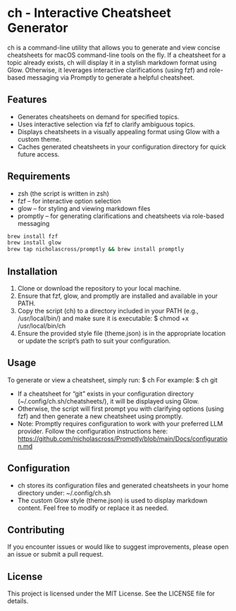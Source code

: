 ch - Interactive Cheatsheet Generator
========================================
ch is a command-line utility that allows you to generate and view concise cheatsheets for macOS command-line tools on the fly. If a cheatsheet for a topic already exists, ch will display it in a stylish markdown format using Glow. Otherwise, it leverages interactive clarifications (using fzf) and role-based messaging via Promptly to generate a helpful cheatsheet.

Features
--------
- Generates cheatsheets on demand for specified topics.
- Uses interactive selection via fzf to clarify ambiguous topics.
- Displays cheatsheets in a visually appealing format using Glow with a custom theme.
- Caches generated cheatsheets in your configuration directory for quick future access.

Requirements
------------
- zsh (the script is written in zsh)
- fzf – for interactive option selection
- glow – for styling and viewing markdown files
- promptly – for generating clarifications and cheatsheets via role-based messaging

```bash
brew install fzf
brew install glow
brew tap nicholascross/promptly && brew install promptly
```

Installation
------------
1. Clone or download the repository to your local machine.
2. Ensure that fzf, glow, and promptly are installed and available in your PATH.
3. Copy the script (ch) to a directory included in your PATH (e.g., /usr/local/bin/) and make sure it is executable:
   $ chmod +x /usr/local/bin/ch
4. Ensure the provided style file (theme.json) is in the appropriate location or update the script’s path to suit your configuration.

Usage
-----
To generate or view a cheatsheet, simply run:
   $ ch <topic>
For example:
   $ ch git

- If a cheatsheet for “git” exists in your configuration directory (~/.config/ch.sh/cheatsheets/), it will be displayed using Glow.
- Otherwise, the script will first prompt you with clarifying options (using fzf) and then generate a new cheatsheet using promptly.
- Note: Promptly requires configuration to work with your preferred LLM provider. Follow the configuration instructions here: https://github.com/nicholascross/Promptly/blob/main/Docs/configuration.md

Configuration
-------------
- ch stores its configuration files and generated cheatsheets in your home directory under:
   ~/.config/ch.sh
- The custom Glow style (theme.json) is used to display markdown content. Feel free to modify or replace it as needed.

Contributing
------------
If you encounter issues or would like to suggest improvements, please open an issue or submit a pull request.

License
-------
This project is licensed under the MIT License. See the LICENSE file for details.
